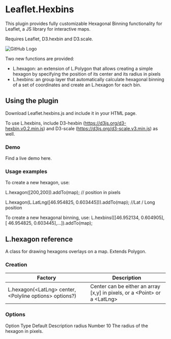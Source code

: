 # Leaflet.Hexbins

This plugin provides fully customizable Hexagonal Binning functionality for Leaflet, a JS library for interactive maps.

Requires Leaflet, D3.hexbin and D3.scale.

![GitHub Logo](/images/logo.png)

Two new functions are provided:
* L.hexagon: an extension of L.Polygon that allows creating a simple hexagon by specifying the position of its center and its radius in pixels
* L.hexbins: an group layer that automatically calculate hexagonal binning of a set of coordinates and create an L.hexagon for each bin.

## Using the plugin
Download Leaflet.hexbins.js and include it in your HTML page.

To use L.hexbins, include D3-hexbin (https://d3js.org/d3-hexbin.v0.2.min.js) and D3-scale (https://d3js.org/d3-scale.v3.min.js) as well.

### Demo
Find a live demo here.


### Usage examples

To create a new hexagon, use:

L.hexagon([200,200]).addTo(map); // position in pixels

L.hexagon(L.LatLng([46.954825, 0.603445])).addTo(map); //Lat / Long position


To create a new hexagonal binning, use:
L.hexbins([[46.952134, 0.604905],[ 46.954825, 0.603445],…]).addTo(map); 

## L.hexagon reference
A class for drawing hexagons overlays on a map. Extends Polygon.

### Creation
Factory | Description
------------ | -------------
L.hexagon(\<LatLng> center, \<Polyline options> options?)  | Center can be either  an array [x,y] in pixels, or a \<Point> or a \<LatLng>

### Options
Option	Type	Default	Description
radius	Number	10	The radius of the hexagon in pixels.
 


